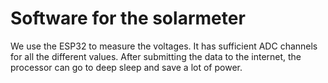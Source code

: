 # Software for the solarmeter

We use the ESP32 to measure the voltages. It has sufficient ADC channels for all the different values. After submitting the data to the internet, the processor can go to deep sleep and save a lot of power.
